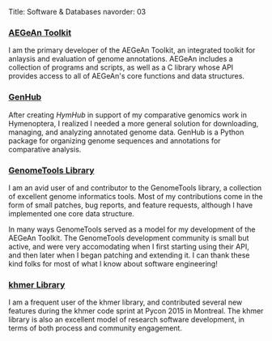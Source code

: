 Title: Software & Databases
navorder: 03

### [AEGeAn Toolkit](http://brendelgroup.github.io/AEGeAn)

I am the primary developer of the AEGeAn Toolkit, an integrated toolkit for anlaysis and evaluation of genome annotations.
AEGeAn includes a collection of programs and scripts, as well as a C library whose API provides access to all of AEGeAn's core functions and data structures.

### [GenHub](http://standage.github.io/genhub)

After creating *HymHub* in support of my comparative genomics work in Hymenoptera, I realized I needed a more general solution for downloading, managing, and analyzing annotated genome data.
GenHub is a Python package for organizing genome sequences and annotations for comparative analysis.

### [GenomeTools Library](http://genometools.org/)

I am an avid user of and contributor to the GenomeTools library, a collection of excellent genome informatics tools.
Most of my contributions come in the form of small patches, bug reports, and feature requests, although I have implemented one core data structure.

In many ways GenomeTools served as a model for my development of the AEGeAn Toolkit.
The GenomeTools development community is small but active, and were very accomodating when I first starting using their API, and then later when I began patching and extending it.
I can thank these kind folks for most of what I know about software engineering!

### [khmer Library](http://khmer.readthedocs.org/)

I am a frequent user of the khmer library, and contributed several new features during the khmer code sprint at Pycon 2015 in Montreal.
The khmer library is also an excellent model of research software development, in terms of both process and community engagement.

